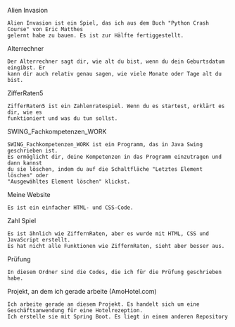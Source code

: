 Alien Invasion

    Alien Invasion ist ein Spiel, das ich aus dem Buch "Python Crash Course" von Eric Matthes 
    gelernt habe zu bauen. Es ist zur Hälfte fertiggestellt.

Alterrechner

    Der Alterrechner sagt dir, wie alt du bist, wenn du dein Geburtsdatum eingibst. Er 
    kann dir auch relativ genau sagen, wie viele Monate oder Tage alt du bist.

ZifferRaten5

    ZifferRaten5 ist ein Zahlenratespiel. Wenn du es startest, erklärt es dir, wie es 
    funktioniert und was du tun sollst.

SWING_Fachkompetenzen_WORK

    SWING_Fachkompetenzen_WORK ist ein Programm, das in Java Swing geschrieben ist. 
    Es ermöglicht dir, deine Kompetenzen in das Programm einzutragen und dann kannst 
    du sie löschen, indem du auf die Schaltfläche "Letztes Element löschen" oder 
    "Ausgewähltes Element löschen" klickst.

Meine Website

    Es ist ein einfacher HTML- und CSS-Code.

Zahl Spiel

    Es ist ähnlich wie ZiffernRaten, aber es wurde mit HTML, CSS und JavaScript erstellt. 
    Es hat nicht alle Funktionen wie ZiffernRaten, sieht aber besser aus.

Prüfung

    In diesem Ordner sind die Codes, die ich für die Prüfung geschrieben habe.

Projekt, an dem ich gerade arbeite (AmoHotel.com)

    Ich arbeite gerade an diesem Projekt. Es handelt sich um eine Geschäftsanwendung für eine Hotelrezeption. 
    Ich erstelle sie mit Spring Boot. Es liegt in einem anderen Repository
